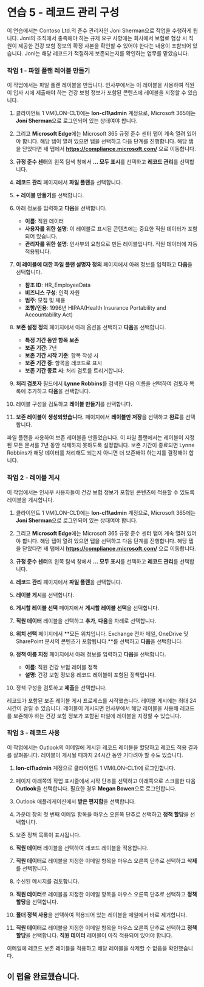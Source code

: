 ﻿# 연습 5 - 레코드 관리 구성

이 연습에서는 Contoso Ltd.의 준수 관리자인 Joni Sherman으로 작업을 수행하게 됩니다. Joni의 조직에서 충족해야 하는 규제 요구 사항에는 회사에서 보험료 협상 시 직원이 제공한 건강 보험 정보의 확정 사본을 확인할 수 있어야 한다는 내용이 포함되어 있습니다. Joni는 해당 레코드가 적절하게 보존되는지를 확인하는 업무를 맡았습니다.

### 작업 1 - 파일 플랜 레이블 만들기

이 작업에서는 파일 플랜 레이블을 만듭니다. 인사부에서는 이 레이블을 사용하여 직원이 입사 시에 제출해야 하는 건강 보험 정보가 포함된 콘텐츠에 레이블을 지정할 수 있습니다.

1. 클라이언트 1 VM(LON-CL1)에는 **lon-cl1\admin** 계정으로, Microsoft 365에는 **Joni Sherman**으로 로그인되어 있는 상태여야 합니다. 

2. 그리고 **Microsoft Edge**에는 Microsoft 365 규정 준수 센터 탭이 계속 열려 있어야 합니다. 해당 탭이 열려 있으면 탭을 선택하고 다음 단계를 진행합니다. 해당 탭을 닫았다면 새 탭에서 **https://compliance.microsoft.com/** 으로 이동합니다. 

3. **규정 준수 센터**의 왼쪽 탐색 창에서 **... 모두 표시**를 선택하고 **레코드 관리**를 선택합니다.

4. **레코드 관리** 페이지에서 **파일 플랜**을 선택합니다.

5. **+ 레이블 만들기**를 선택합니다.

6. 아래 정보를 입력하고 **다음**을 선택합니다.
    - **이름**: 직원 데이터
    - **사용자를 위한 설명**: 이 레이블로 표시된 콘텐츠에는 중요한 직원 데이터가 포함되어 있습니다.
    - **관리자를 위한 설명**: 인사부의 요청으로 만든 레이블입니다. 직원 데이터에 자동 적용됩니다.

7. **이 레이블에 대한 파일 플랜 설명자 정의** 페이지에서 아래 정보를 입력하고 **다음**을 선택합니다.

    - **참조 ID**: HR_EmployeeData
    - **비즈니스 구성**: 인적 자원
    - **범주**: 모집 및 채용
    - **조항/인용**: 1996년 HIPAA(Health Insurance Portability and Accountability Act)

8. **보존 설정 정의** 페이지에서 아래 옵션을 선택하고 **다음**을 선택합니다.
    - **특정 기간 동안 항목 보존**
    - **보존 기간**: 7년
    - **보존 기간 시작 기준**: 항목 작성 시
    - **보존 기간 중**: 항목을 레코드로 표시
    - **보존 기간 종료 시**: 처리 검토를 트리거합니다.

9. **처리 검토자** 필드에서 **Lynne Robbins**를 검색한 다음 이름을 선택하여 검토자 목록에 추가하고 **다음**을 선택합니다.

10. 레이블 구성을 검토하고 **레이블 만들기**를 선택합니다.

11. **보존 레이블이 생성되었습니다.** 페이지에서 **레이블만 저장**을 선택하고 **완료**를 선택합니다.

파일 플랜을 사용하여 보존 레이블을 만들었습니다. 이 파일 플랜에서는 레이블이 지정된 모든 문서를 7년 동안 삭제하지 못하도록 설정합니다. 보존 기간이 종료되면 Lynne Robbins가 해당 데이터를 처리해도 되는지 아니면 더 보존해야 하는지를 결정해야 합니다.

### 작업 2 - 레이블 게시

이 작업에서는 인사부 사용자들이 건강 보험 정보가 포함된 콘텐츠에 적용할 수 있도록 레이블을 게시합니다.  

1. 클라이언트 1 VM(LON-CL1)에는 **lon-cl1\admin** 계정으로, Microsoft 365에는 **Joni Sherman**으로 로그인되어 있는 상태여야 합니다. 

2. 그리고 **Microsoft Edge**에는 Microsoft 365 규정 준수 센터 탭이 계속 열려 있어야 합니다. 해당 탭이 열려 있으면 탭을 선택하고 다음 단계를 진행합니다. 해당 탭을 닫았다면 새 탭에서 **https://compliance.microsoft.com/** 으로 이동합니다. 

3. **규정 준수 센터**의 왼쪽 탐색 창에서 **... 모두 표시**를 선택하고 **레코드 관리**를 선택합니다.

4. **레코드 관리** 페이지에서 **파일 플랜**을 선택합니다.

5. **레이블 게시**를 선택합니다.

6. **게시할 레이블 선택** 페이지에서 **게시할 레이블 선택**을 선택합니다.

7. **직원 데이터** 레이블을 선택하고 **추가**, **다음**을 차례로 선택합니다.

8. **위치 선택** 페이지에서 **모든 위치입니다. Exchange 전자 메일, OneDrive 및 SharePoint 문서의 콘텐츠가 포함됩니다.**를 선택하고 **다음**을 선택합니다.

9. **정책 이름 지정** 페이지에서 아래 정보를 입력하고 **다음**을 선택합니다.
    - **이름**: 직원 건강 보험 레이블 정책
    - **설명**: 건강 보험 정보용 레코드 레이블이 포함된 정책입니다.

10. 정책 구성을 검토하고 **제출**을 선택합니다.

레코드가 포함된 보존 레이블 게시 프로세스를 시작했습니다. 레이블 게시에는 최대 24시간이 걸릴 수 있습니다. 레이블이 게시되면 인사부에서 해당 레이블을 사용해 레코드를 보존해야 하는 건강 보험 정보가 포함된 파일에 레이블을 지정할 수 있습니다.

### 작업 3 - 레코드 사용

이 작업에서는 Outlook의 이메일에 게시된 레코드 레이블을 할당하고 레코드 적용 결과를 살펴봅니다. 레이블이 게시될 때까지 24시간 동안 기다려야 할 수도 있습니다.

1. **lon-cl1\admin** 계정으로 클라이언트 1 VM(LON-CL1)에 로그인합니다.

2. 페이지 아래쪽의 작업 표시줄에서 시작 단추를 선택하고 아래쪽으로 스크롤한 다음 **Outlook**을 선택합니다. 필요한 경우 **Megan Bowen**으로 로그인합니다.
 
3. Outlook 애플리케이션에서 **받은 편지함**을 선택합니다.

4. 가운데 창의 첫 번째 이메일 항목을 마우스 오른쪽 단추로 선택하고 **정책 할당**을 선택합니다.

5. 보존 정책 목록이 표시됩니다.

6. **직원 데이터** 레이블을 선택하여 레코드 레이블을 적용합니다.

7. **직원 데이터**로 레이블을 지정한 이메일 항목을 마우스 오른쪽 단추로 선택하고 **삭제**를 선택합니다.

8. 수신된 메시지를 검토합니다.

9. **직원 데이터**로 레이블을 지정한 이메일 항목을 마우스 오른쪽 단추로 선택하고 **정책 할당**을 선택합니다.

10. **폴더 정책 사용**을 선택하여 적용되어 있는 레이블을 메일에서 바로 제거합니다.

11. **직원 데이터**로 레이블을 지정한 이메일 항목을 마우스 오른쪽 단추로 선택하고 **정책 할당**을 선택합니다. **직원 데이터** 레이블이 아직 적용되어 있어야 합니다.

이메일에 레코드 보존 레이블을 적용하고 해당 레이블을 삭제할 수 없음을 확인했습니다. 

## 이 랩을 완료했습니다.